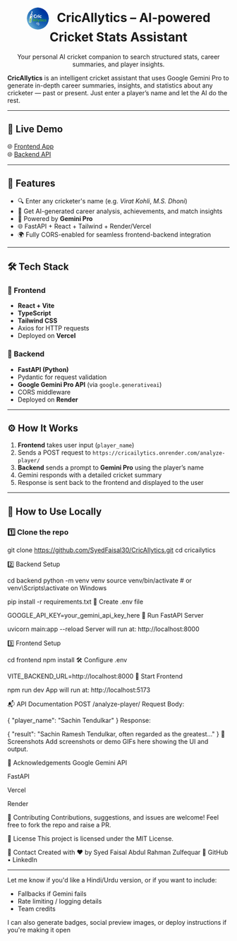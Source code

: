 <h1 align="center">
  <img src="frontend/src/assets/clogo.png" alt="CricAIlytics Logo" width="50" style="border-radius: 50%; vertical-align: middle; margin-right: 12px;" />
  <span>CricAIlytics – AI-powered Cricket Stats Assistant</span>
</h1>



<p align="center">
  Your personal AI cricket companion to search structured stats, career summaries, and player insights.
</p>

**CricAIlytics** is an intelligent cricket assistant that uses Google Gemini Pro to generate in-depth career summaries, insights, and statistics about any cricketer — past or present. Just enter a player’s name and let the AI do the rest.

---

## 🚀 Live Demo

🌐 [Frontend App](https://cricailytics.vercel.app)  
🌐 [Backend API](https://cricailytics.onrender.com)

---

## 🧠 Features

- 🔍 Enter any cricketer's name (e.g. *Virat Kohli*, *M.S. Dhoni*)
- 🧠 Get AI-generated career analysis, achievements, and match insights
- 🤖 Powered by **Gemini Pro**
- 🌐 FastAPI + React + Tailwind + Render/Vercel
- 🌍 Fully CORS-enabled for seamless frontend-backend integration

---

## 🛠️ Tech Stack

### 🔹 Frontend
- **React + Vite**
- **TypeScript**
- **Tailwind CSS**
- Axios for HTTP requests
- Deployed on **Vercel**

### 🔹 Backend
- **FastAPI (Python)**
- Pydantic for request validation
- **Google Gemini Pro API** (via `google.generativeai`)
- CORS middleware
- Deployed on **Render**

---

## ⚙️ How It Works

1. **Frontend** takes user input (`player_name`)
2. Sends a POST request to `https://cricailytics.onrender.com/analyze-player/`
3. **Backend** sends a prompt to **Gemini Pro** using the player’s name
4. Gemini responds with a detailed cricket summary
5. Response is sent back to the frontend and displayed to the user

---

## 🧪 How to Use Locally

### 1️⃣ Clone the repo

git clone https://github.com/SyedFaisal30/CricAIlytics.git
cd cricailytics

2️⃣ Backend Setup

cd backend
python -m venv venv
source venv/bin/activate  # or venv\Scripts\activate on Windows

pip install -r requirements.txt
🔐 Create .env file

GOOGLE_API_KEY=your_gemini_api_key_here
🔄 Run FastAPI Server

uvicorn main:app --reload
Server will run at: http://localhost:8000

3️⃣ Frontend Setup

cd frontend
npm install
🛠️ Configure .env

VITE_BACKEND_URL=http://localhost:8000
🔄 Start Frontend

npm run dev
App will run at: http://localhost:5173

📬 API Documentation
POST /analyze-player/
Request Body:


{
  "player_name": "Sachin Tendulkar"
}
Response:

{
  "result": "Sachin Ramesh Tendulkar, often regarded as the greatest..."
}
📸 Screenshots
Add screenshots or demo GIFs here showing the UI and output.

🙌 Acknowledgements
Google Gemini API

FastAPI

Vercel

Render

🤝 Contributing
Contributions, suggestions, and issues are welcome!
Feel free to fork the repo and raise a PR.

📄 License
This project is licensed under the MIT License.

💬 Contact
Created with ❤️ by Syed Faisal Abdul Rahman Zulfequar
🔗 GitHub • LinkedIn



---

Let me know if you'd like a Hindi/Urdu version, or if you want to include:
- Fallbacks if Gemini fails  
- Rate limiting / logging details  
- Team credits  

I can also generate badges, social preview images, or deploy instructions if you're making it open